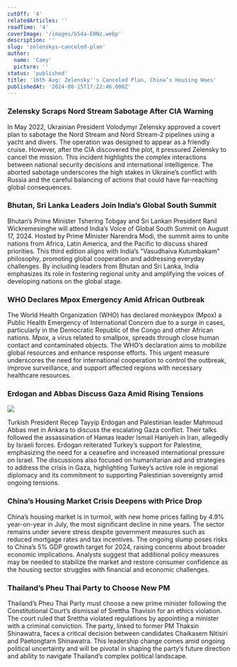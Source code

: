 ```yaml
---
cutOff: '4'
relatedArticles: ''
readTime: '4'
coverImage: '/images/b54a-E0Nz.webp'
description: ''
slug: 'zelenskys-canceled-plan'
author:
  name: 'Camy'
  picture: ''
status: 'published'
title: '16th Aug: Zelensky''s Canceled Plan, China’s Housing Woes'
publishedAt: '2024-08-15T17:22:46.000Z'
---
```


### Zelensky Scraps Nord Stream Sabotage After CIA Warning

In May 2022, Ukrainian President Volodymyr Zelensky approved a covert plan to sabotage the Nord Stream and Nord Stream-2 pipelines using a yacht and divers. The operation was designed to appear as a friendly cruise. However, after the CIA discovered the plot, it pressured Zelensky to cancel the mission. This incident highlights the complex interactions between national security decisions and international intelligence. The aborted sabotage underscores the high stakes in Ukraine’s conflict with Russia and the careful balancing of actions that could have far-reaching global consequences.

### Bhutan, Sri Lanka Leaders Join India’s Global South Summit

Bhutan’s Prime Minister Tshering Tobgay and Sri Lankan President Ranil Wickremesinghe will attend India’s Voice of Global South Summit on August 17, 2024. Hosted by Prime Minister Narendra Modi, the summit aims to unite nations from Africa, Latin America, and the Pacific to discuss shared priorities. This third edition aligns with India’s "Vasudhaiva Kutumbakam" philosophy, promoting global cooperation and addressing everyday challenges. By including leaders from Bhutan and Sri Lanka, India emphasizes its role in fostering regional unity and amplifying the voices of developing nations on the global stage.

### WHO Declares Mpox Emergency Amid African Outbreak

The World Health Organization (WHO) has declared monkeypox (Mpox) a Public Health Emergency of International Concern due to a surge in cases, particularly in the Democratic Republic of the Congo and other African nations. Mpox, a virus related to smallpox, spreads through close human contact and contaminated objects. The WHO’s declaration aims to mobilize global resources and enhance response efforts. This urgent measure underscores the need for international cooperation to control the outbreak, improve surveillance, and support affected regions with necessary healthcare resources.

### Erdogan and Abbas Discuss Gaza Amid Rising Tensions

![](/images/b54a-YyNz.webp)

Turkish President Recep Tayyip Erdogan and Palestinian leader Mahmoud Abbas met in Ankara to discuss the escalating Gaza conflict. Their talks followed the assassination of Hamas leader Ismail Haniyeh in Iran, allegedly by Israeli forces. Erdogan reiterated Turkey’s support for Palestine, emphasizing the need for a ceasefire and increased international pressure on Israel. The discussions also focused on humanitarian aid and strategies to address the crisis in Gaza, highlighting Turkey’s active role in regional diplomacy and its commitment to supporting Palestinian sovereignty amid ongoing tensions.

### China’s Housing Market Crisis Deepens with Price Drop

China’s housing market is in turmoil, with new home prices falling by 4.9% year-on-year in July, the most significant decline in nine years. The sector remains under severe stress despite government measures such as reduced mortgage rates and tax incentives. The ongoing slump poses risks to China’s 5% GDP growth target for 2024, raising concerns about broader economic implications. Analysts suggest that additional policy measures may be needed to stabilize the market and restore consumer confidence as the housing sector struggles with financial and economic challenges.

### Thailand’s Pheu Thai Party to Choose New PM

Thailand’s Pheu Thai Party must choose a new prime minister following the Constitutional Court’s dismissal of Srettha Thavisin for an ethics violation. The court ruled that Srettha violated regulations by appointing a minister with a criminal conviction. The party, linked to former PM Thaksin Shinawatra, faces a critical decision between candidates Chaikasem Nitisiri and Paetongtarn Shinawatra. This leadership change comes amid ongoing political uncertainty and will be pivotal in shaping the party’s future direction and ability to navigate Thailand’s complex political landscape.